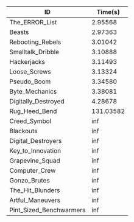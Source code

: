 |ID|Time(s)|
|-|-|
|The_ERROR_List|2.95568|
|Beasts|2.97363|
|Rebooting_Rebels|3.01042|
|Smalltalk_Dribble|3.10888|
|Hackerjacks|3.11493|
|Loose_Screws|3.13324|
|Pseudo_Boom|3.34580|
|Byte_Mechanics|3.38081|
|Digitally_Destroyed|4.28678|
|Rug_Heed_Bend|131.03582|
|Creed_Symbol|inf|
|Blackouts|inf|
|Digital_Destroyers|inf|
|Key_to_Innovation|inf|
|Grapevine_Squad|inf|
|Computer_Crew|inf|
|Gonzo_Brutes|inf|
|The_Hit_Blunders|inf|
|Artful_Maneuvers|inf|
|Pint_Sized_Benchwarmers|inf|
